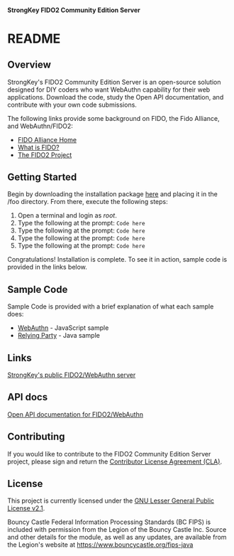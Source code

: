 #### StrongKey FIDO2 Community Edition Server
# README

## Overview
StrongKey's FIDO2 Community Edition Server is an open-source solution designed for DIY coders who want WebAuthn capability for their web applications. Download the code, study the Open API documentation, and contribute with your own code submissions.

The following links provide some background on FIDO, the Fido Alliance, and WebAuthn/FIDO2:

* [FIDO Alliance Home](https://fidoalliance.org)
* [What is FIDO?](https://fidoalliance.org/what-is-fido/)
* [The FIDO2 Project](https://fidoalliance.org/fido2/)


## Getting Started
Begin by downloading the installation package [here](link) and placing it in the /foo directory. From there, execute the following steps:
1. Open a terminal and login as *root*.
2. Type the following at the prompt:
    ``Code here``
3. Type the following at the prompt:
    ``Code here``
4. Type the following at the prompt:
    ``Code here``
5. Type the following at the prompt:
    ``Code here``

Congratulations! Installation is complete. To see it in action, sample code is provided in the links below.

## Sample Code
Sample Code is provided with a brief explanation of what each sample does:

* [WebAuthn](https://github.com/StrongKey/WebAuthn) - JavaScript sample
* [Relying Party](https://github.com/StrongKey/relying-party-java) - Java sample

## Links
[StrongKey's public FIDO2/WebAuthn server](https://github.com/StrongKey/WebAuthn)

## API docs
[Open API documentation for FIDO2/WebAuthn](https://github.com/StrongKey/FIDO-Server/blob/master/docs/fido-openapi.yaml)

## Contributing
If you would like to contribute to the FIDO2 Community Edition Server project, please sign and return the [Contributor License Agreement (CLA)](https://cla-assistant.io/StrongKey/FIDO-Server).

## License
This project is currently licensed under the [GNU Lesser General Public License v2.1](https://github.com/StrongKey/FIDO-Server/blob/master/LICENSE).

Bouncy Castle Federal Information Processing Standards (BC FIPS) is included with permission from the Legion of the Bouncy Castle Inc. Source and other details for the module, as well as any updates, are available from the Legion's website at https://www.bouncycastle.org/fips-java 
